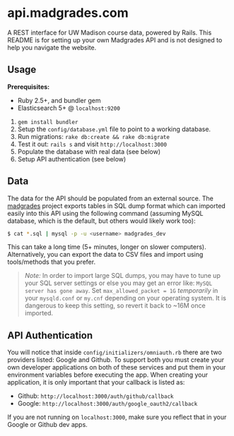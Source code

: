 # api.madgrades.com

A REST interface for UW Madison course data, powered by Rails. This README is for setting up your own Madgrades API and is not designed to help you navigate the website.

## Usage

**Prerequisites:**

* Ruby 2.5+, and bundler gem
* Elasticsearch 5+ @ `localhost:9200`

1. `gem install bundler`
2. Setup the `config/database.yml` file to point to a working database.
3. Run migrations: `rake db:create && rake db:migrate`
4. Test it out: `rails s` and visit `http://localhost:3000`
5. Populate the database with real data (see below)
6. Setup API authentication (see below)

## Data

The data for the API should be populated from an external source. The [madgrades](https://github.com/thekeenant/madgrades) project exports tables in SQL dump format which can imported easily into this API using the following command (assuming MySQL database, which is the default, but others would likely work too):

```sh
$ cat *.sql | mysql -p -u <username> madgrades_dev
```

This can take a long time (5+ minutes, longer on slower computers). Alternatively, you can export the data to CSV files and import using tools/methods that you prefer.

> *Note:* In order to import large SQL dumps, you may have to tune up your SQL server settings or else you may get an error like: `MySQL server has gone away`. Set `max_allowed_packet = 1G` _temporarily_ in your `mysqld.conf` or `my.cnf` depending on your operating system. It is dangerous to keep this setting, so revert it back to ~16M once imported.


## API Authentication

You will notice that inside `config/initializers/omniauth.rb` there are two providers listed: Google and Github. To support both you must create your own developer applications on both of these services and put them in your environment variables before executing the app. When creating your application, it is only important that your callback is listed as:

* Github: `http://localhost:3000/auth/github/callback`
* Google: `http://localhost:3000/auth/google_oauth2/callback`

If you are not running on `localhost:3000`, make sure you reflect that in your Google or Github dev apps.
